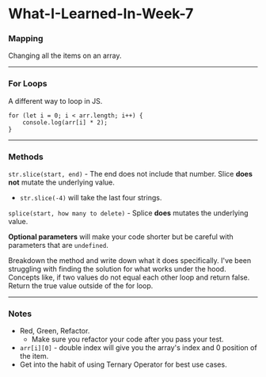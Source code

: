 # What-I-Learned-In-Week-7
### Mapping
Changing all the items on an array.

---
### For Loops
A different way to loop in JS.
```
for (let i = 0; i < arr.length; i++) {
    console.log(arr[i] * 2);
}
```

---
### Methods
`str.slice(start, end)` - The end does not include that number. Slice **does not** mutate the underlying value.
* `str.slice(-4)` will take the last four strings.

`splice(start, how many to delete)` - Splice **does** mutates the underlying value.

**Optional parameters** will make your code shorter but be careful with parameters that are `undefined`.

Breakdown the method and write down what it does specifically. I've been struggling with finding the solution for what works under the hood. Concepts like, if two values do not equal each other loop and return false. Return the true value outside of the for loop.

---
### Notes
* Red, Green, Refactor. 
    * Make sure you refactor your code after you pass your test.
* `arr[i][0]` - double index will give you the array's index and 0 position of the item.
* Get into the habit of using Ternary Operator for best use cases.